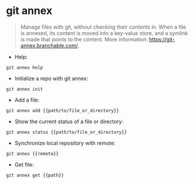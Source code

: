 # git annex

> Manage files with git, without checking their contents in.
> When a file is annexed, its content is moved into a key-value store, and a symlink is made that points to the content.
> More information: <https://git-annex.branchable.com/>.

- Help:

`git annex help`

- Initialize a repo with git annex:

`git annex init`

- Add a file:

`git annex add {{path/to/file_or_directory}}`

- Show the current status of a file or directory:

`git annex status {{path/to/file_or_directory}}`

- Synchronize local repository with remote:

`git annex {{remote}}`

- Get file:

`git annex get {{path}}`
